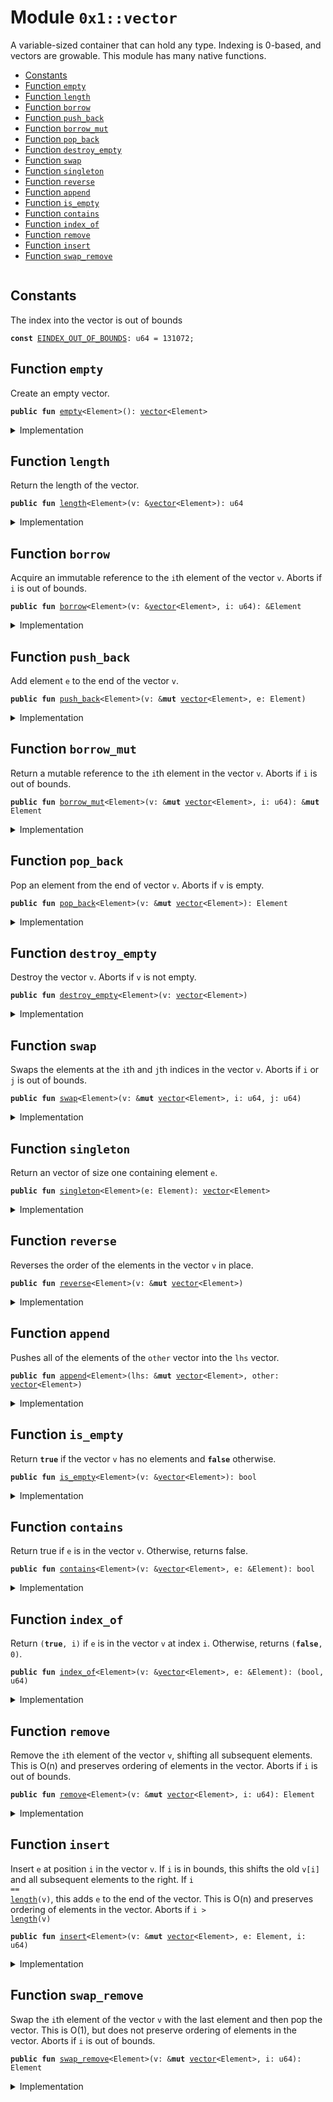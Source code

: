 
<a name="0x1_vector"></a>

# Module `0x1::vector`

A variable-sized container that can hold any type. Indexing is 0-based, and
vectors are growable. This module has many native functions.


-  [Constants](#@Constants_0)
-  [Function `empty`](#0x1_vector_empty)
-  [Function `length`](#0x1_vector_length)
-  [Function `borrow`](#0x1_vector_borrow)
-  [Function `push_back`](#0x1_vector_push_back)
-  [Function `borrow_mut`](#0x1_vector_borrow_mut)
-  [Function `pop_back`](#0x1_vector_pop_back)
-  [Function `destroy_empty`](#0x1_vector_destroy_empty)
-  [Function `swap`](#0x1_vector_swap)
-  [Function `singleton`](#0x1_vector_singleton)
-  [Function `reverse`](#0x1_vector_reverse)
-  [Function `append`](#0x1_vector_append)
-  [Function `is_empty`](#0x1_vector_is_empty)
-  [Function `contains`](#0x1_vector_contains)
-  [Function `index_of`](#0x1_vector_index_of)
-  [Function `remove`](#0x1_vector_remove)
-  [Function `insert`](#0x1_vector_insert)
-  [Function `swap_remove`](#0x1_vector_swap_remove)


<pre><code></code></pre>



<a name="@Constants_0"></a>

## Constants


<a name="0x1_vector_EINDEX_OUT_OF_BOUNDS"></a>

The index into the vector is out of bounds


<pre><code><b>const</b> <a href="../../dependencies/move-stdlib/vector.md#0x1_vector_EINDEX_OUT_OF_BOUNDS">EINDEX_OUT_OF_BOUNDS</a>: u64 = 131072;
</code></pre>



<a name="0x1_vector_empty"></a>

## Function `empty`

Create an empty vector.


<pre><code><b>public</b> <b>fun</b> <a href="../../dependencies/move-stdlib/vector.md#0x1_vector_empty">empty</a>&lt;Element&gt;(): <a href="../../dependencies/move-stdlib/vector.md#0x1_vector">vector</a>&lt;Element&gt;
</code></pre>



<details>
<summary>Implementation</summary>


<pre><code><b>native</b> <b>public</b> <b>fun</b> <a href="../../dependencies/move-stdlib/vector.md#0x1_vector_empty">empty</a>&lt;Element&gt;(): <a href="../../dependencies/move-stdlib/vector.md#0x1_vector">vector</a>&lt;Element&gt;;
</code></pre>



</details>

<a name="0x1_vector_length"></a>

## Function `length`

Return the length of the vector.


<pre><code><b>public</b> <b>fun</b> <a href="../../dependencies/move-stdlib/vector.md#0x1_vector_length">length</a>&lt;Element&gt;(v: &<a href="../../dependencies/move-stdlib/vector.md#0x1_vector">vector</a>&lt;Element&gt;): u64
</code></pre>



<details>
<summary>Implementation</summary>


<pre><code><b>native</b> <b>public</b> <b>fun</b> <a href="../../dependencies/move-stdlib/vector.md#0x1_vector_length">length</a>&lt;Element&gt;(v: &<a href="../../dependencies/move-stdlib/vector.md#0x1_vector">vector</a>&lt;Element&gt;): u64;
</code></pre>



</details>

<a name="0x1_vector_borrow"></a>

## Function `borrow`

Acquire an immutable reference to the <code>i</code>th element of the vector <code>v</code>.
Aborts if <code>i</code> is out of bounds.


<pre><code><b>public</b> <b>fun</b> <a href="../../borrow.md#0x2_borrow">borrow</a>&lt;Element&gt;(v: &<a href="../../dependencies/move-stdlib/vector.md#0x1_vector">vector</a>&lt;Element&gt;, i: u64): &Element
</code></pre>



<details>
<summary>Implementation</summary>


<pre><code><b>native</b> <b>public</b> <b>fun</b> <a href="../../borrow.md#0x2_borrow">borrow</a>&lt;Element&gt;(v: &<a href="../../dependencies/move-stdlib/vector.md#0x1_vector">vector</a>&lt;Element&gt;, i: u64): &Element;
</code></pre>



</details>

<a name="0x1_vector_push_back"></a>

## Function `push_back`

Add element <code>e</code> to the end of the vector <code>v</code>.


<pre><code><b>public</b> <b>fun</b> <a href="../../dependencies/move-stdlib/vector.md#0x1_vector_push_back">push_back</a>&lt;Element&gt;(v: &<b>mut</b> <a href="../../dependencies/move-stdlib/vector.md#0x1_vector">vector</a>&lt;Element&gt;, e: Element)
</code></pre>



<details>
<summary>Implementation</summary>


<pre><code><b>native</b> <b>public</b> <b>fun</b> <a href="../../dependencies/move-stdlib/vector.md#0x1_vector_push_back">push_back</a>&lt;Element&gt;(v: &<b>mut</b> <a href="../../dependencies/move-stdlib/vector.md#0x1_vector">vector</a>&lt;Element&gt;, e: Element);
</code></pre>



</details>

<a name="0x1_vector_borrow_mut"></a>

## Function `borrow_mut`

Return a mutable reference to the <code>i</code>th element in the vector <code>v</code>.
Aborts if <code>i</code> is out of bounds.


<pre><code><b>public</b> <b>fun</b> <a href="../../dependencies/move-stdlib/vector.md#0x1_vector_borrow_mut">borrow_mut</a>&lt;Element&gt;(v: &<b>mut</b> <a href="../../dependencies/move-stdlib/vector.md#0x1_vector">vector</a>&lt;Element&gt;, i: u64): &<b>mut</b> Element
</code></pre>



<details>
<summary>Implementation</summary>


<pre><code><b>native</b> <b>public</b> <b>fun</b> <a href="../../dependencies/move-stdlib/vector.md#0x1_vector_borrow_mut">borrow_mut</a>&lt;Element&gt;(v: &<b>mut</b> <a href="../../dependencies/move-stdlib/vector.md#0x1_vector">vector</a>&lt;Element&gt;, i: u64): &<b>mut</b> Element;
</code></pre>



</details>

<a name="0x1_vector_pop_back"></a>

## Function `pop_back`

Pop an element from the end of vector <code>v</code>.
Aborts if <code>v</code> is empty.


<pre><code><b>public</b> <b>fun</b> <a href="../../dependencies/move-stdlib/vector.md#0x1_vector_pop_back">pop_back</a>&lt;Element&gt;(v: &<b>mut</b> <a href="../../dependencies/move-stdlib/vector.md#0x1_vector">vector</a>&lt;Element&gt;): Element
</code></pre>



<details>
<summary>Implementation</summary>


<pre><code><b>native</b> <b>public</b> <b>fun</b> <a href="../../dependencies/move-stdlib/vector.md#0x1_vector_pop_back">pop_back</a>&lt;Element&gt;(v: &<b>mut</b> <a href="../../dependencies/move-stdlib/vector.md#0x1_vector">vector</a>&lt;Element&gt;): Element;
</code></pre>



</details>

<a name="0x1_vector_destroy_empty"></a>

## Function `destroy_empty`

Destroy the vector <code>v</code>.
Aborts if <code>v</code> is not empty.


<pre><code><b>public</b> <b>fun</b> <a href="../../dependencies/move-stdlib/vector.md#0x1_vector_destroy_empty">destroy_empty</a>&lt;Element&gt;(v: <a href="../../dependencies/move-stdlib/vector.md#0x1_vector">vector</a>&lt;Element&gt;)
</code></pre>



<details>
<summary>Implementation</summary>


<pre><code><b>native</b> <b>public</b> <b>fun</b> <a href="../../dependencies/move-stdlib/vector.md#0x1_vector_destroy_empty">destroy_empty</a>&lt;Element&gt;(v: <a href="../../dependencies/move-stdlib/vector.md#0x1_vector">vector</a>&lt;Element&gt;);
</code></pre>



</details>

<a name="0x1_vector_swap"></a>

## Function `swap`

Swaps the elements at the <code>i</code>th and <code>j</code>th indices in the vector <code>v</code>.
Aborts if <code>i</code> or <code>j</code> is out of bounds.


<pre><code><b>public</b> <b>fun</b> <a href="../../dependencies/move-stdlib/vector.md#0x1_vector_swap">swap</a>&lt;Element&gt;(v: &<b>mut</b> <a href="../../dependencies/move-stdlib/vector.md#0x1_vector">vector</a>&lt;Element&gt;, i: u64, j: u64)
</code></pre>



<details>
<summary>Implementation</summary>


<pre><code><b>native</b> <b>public</b> <b>fun</b> <a href="../../dependencies/move-stdlib/vector.md#0x1_vector_swap">swap</a>&lt;Element&gt;(v: &<b>mut</b> <a href="../../dependencies/move-stdlib/vector.md#0x1_vector">vector</a>&lt;Element&gt;, i: u64, j: u64);
</code></pre>



</details>

<a name="0x1_vector_singleton"></a>

## Function `singleton`

Return an vector of size one containing element <code>e</code>.


<pre><code><b>public</b> <b>fun</b> <a href="../../dependencies/move-stdlib/vector.md#0x1_vector_singleton">singleton</a>&lt;Element&gt;(e: Element): <a href="../../dependencies/move-stdlib/vector.md#0x1_vector">vector</a>&lt;Element&gt;
</code></pre>



<details>
<summary>Implementation</summary>


<pre><code><b>public</b> <b>fun</b> <a href="../../dependencies/move-stdlib/vector.md#0x1_vector_singleton">singleton</a>&lt;Element&gt;(e: Element): <a href="../../dependencies/move-stdlib/vector.md#0x1_vector">vector</a>&lt;Element&gt; {
    <b>let</b> v = <a href="../../dependencies/move-stdlib/vector.md#0x1_vector_empty">empty</a>();
    <a href="../../dependencies/move-stdlib/vector.md#0x1_vector_push_back">push_back</a>(&<b>mut</b> v, e);
    v
}
</code></pre>



</details>

<a name="0x1_vector_reverse"></a>

## Function `reverse`

Reverses the order of the elements in the vector <code>v</code> in place.


<pre><code><b>public</b> <b>fun</b> <a href="../../dependencies/move-stdlib/vector.md#0x1_vector_reverse">reverse</a>&lt;Element&gt;(v: &<b>mut</b> <a href="../../dependencies/move-stdlib/vector.md#0x1_vector">vector</a>&lt;Element&gt;)
</code></pre>



<details>
<summary>Implementation</summary>


<pre><code><b>public</b> <b>fun</b> <a href="../../dependencies/move-stdlib/vector.md#0x1_vector_reverse">reverse</a>&lt;Element&gt;(v: &<b>mut</b> <a href="../../dependencies/move-stdlib/vector.md#0x1_vector">vector</a>&lt;Element&gt;) {
    <b>let</b> len = <a href="../../dependencies/move-stdlib/vector.md#0x1_vector_length">length</a>(v);
    <b>if</b> (len == 0) <b>return</b> ();

    <b>let</b> front_index = 0;
    <b>let</b> back_index = len -1;
    <b>while</b> (front_index &lt; back_index) {
        <a href="../../dependencies/move-stdlib/vector.md#0x1_vector_swap">swap</a>(v, front_index, back_index);
        front_index = front_index + 1;
        back_index = back_index - 1;
    }
}
</code></pre>



</details>

<a name="0x1_vector_append"></a>

## Function `append`

Pushes all of the elements of the <code>other</code> vector into the <code>lhs</code> vector.


<pre><code><b>public</b> <b>fun</b> <a href="../../dependencies/move-stdlib/vector.md#0x1_vector_append">append</a>&lt;Element&gt;(lhs: &<b>mut</b> <a href="../../dependencies/move-stdlib/vector.md#0x1_vector">vector</a>&lt;Element&gt;, other: <a href="../../dependencies/move-stdlib/vector.md#0x1_vector">vector</a>&lt;Element&gt;)
</code></pre>



<details>
<summary>Implementation</summary>


<pre><code><b>public</b> <b>fun</b> <a href="../../dependencies/move-stdlib/vector.md#0x1_vector_append">append</a>&lt;Element&gt;(lhs: &<b>mut</b> <a href="../../dependencies/move-stdlib/vector.md#0x1_vector">vector</a>&lt;Element&gt;, other: <a href="../../dependencies/move-stdlib/vector.md#0x1_vector">vector</a>&lt;Element&gt;) {
    <a href="../../dependencies/move-stdlib/vector.md#0x1_vector_reverse">reverse</a>(&<b>mut</b> other);
    <b>while</b> (!<a href="../../dependencies/move-stdlib/vector.md#0x1_vector_is_empty">is_empty</a>(&other)) <a href="../../dependencies/move-stdlib/vector.md#0x1_vector_push_back">push_back</a>(lhs, <a href="../../dependencies/move-stdlib/vector.md#0x1_vector_pop_back">pop_back</a>(&<b>mut</b> other));
    <a href="../../dependencies/move-stdlib/vector.md#0x1_vector_destroy_empty">destroy_empty</a>(other);
}
</code></pre>



</details>

<a name="0x1_vector_is_empty"></a>

## Function `is_empty`

Return <code><b>true</b></code> if the vector <code>v</code> has no elements and <code><b>false</b></code> otherwise.


<pre><code><b>public</b> <b>fun</b> <a href="../../dependencies/move-stdlib/vector.md#0x1_vector_is_empty">is_empty</a>&lt;Element&gt;(v: &<a href="../../dependencies/move-stdlib/vector.md#0x1_vector">vector</a>&lt;Element&gt;): bool
</code></pre>



<details>
<summary>Implementation</summary>


<pre><code><b>public</b> <b>fun</b> <a href="../../dependencies/move-stdlib/vector.md#0x1_vector_is_empty">is_empty</a>&lt;Element&gt;(v: &<a href="../../dependencies/move-stdlib/vector.md#0x1_vector">vector</a>&lt;Element&gt;): bool {
    <a href="../../dependencies/move-stdlib/vector.md#0x1_vector_length">length</a>(v) == 0
}
</code></pre>



</details>

<a name="0x1_vector_contains"></a>

## Function `contains`

Return true if <code>e</code> is in the vector <code>v</code>.
Otherwise, returns false.


<pre><code><b>public</b> <b>fun</b> <a href="../../dependencies/move-stdlib/vector.md#0x1_vector_contains">contains</a>&lt;Element&gt;(v: &<a href="../../dependencies/move-stdlib/vector.md#0x1_vector">vector</a>&lt;Element&gt;, e: &Element): bool
</code></pre>



<details>
<summary>Implementation</summary>


<pre><code><b>public</b> <b>fun</b> <a href="../../dependencies/move-stdlib/vector.md#0x1_vector_contains">contains</a>&lt;Element&gt;(v: &<a href="../../dependencies/move-stdlib/vector.md#0x1_vector">vector</a>&lt;Element&gt;, e: &Element): bool {
    <b>let</b> i = 0;
    <b>let</b> len = <a href="../../dependencies/move-stdlib/vector.md#0x1_vector_length">length</a>(v);
    <b>while</b> (i &lt; len) {
        <b>if</b> (<a href="../../borrow.md#0x2_borrow">borrow</a>(v, i) == e) <b>return</b> <b>true</b>;
        i = i + 1;
    };
    <b>false</b>
}
</code></pre>



</details>

<a name="0x1_vector_index_of"></a>

## Function `index_of`

Return <code>(<b>true</b>, i)</code> if <code>e</code> is in the vector <code>v</code> at index <code>i</code>.
Otherwise, returns <code>(<b>false</b>, 0)</code>.


<pre><code><b>public</b> <b>fun</b> <a href="../../dependencies/move-stdlib/vector.md#0x1_vector_index_of">index_of</a>&lt;Element&gt;(v: &<a href="../../dependencies/move-stdlib/vector.md#0x1_vector">vector</a>&lt;Element&gt;, e: &Element): (bool, u64)
</code></pre>



<details>
<summary>Implementation</summary>


<pre><code><b>public</b> <b>fun</b> <a href="../../dependencies/move-stdlib/vector.md#0x1_vector_index_of">index_of</a>&lt;Element&gt;(v: &<a href="../../dependencies/move-stdlib/vector.md#0x1_vector">vector</a>&lt;Element&gt;, e: &Element): (bool, u64) {
    <b>let</b> i = 0;
    <b>let</b> len = <a href="../../dependencies/move-stdlib/vector.md#0x1_vector_length">length</a>(v);
    <b>while</b> (i &lt; len) {
        <b>if</b> (<a href="../../borrow.md#0x2_borrow">borrow</a>(v, i) == e) <b>return</b> (<b>true</b>, i);
        i = i + 1;
    };
    (<b>false</b>, 0)
}
</code></pre>



</details>

<a name="0x1_vector_remove"></a>

## Function `remove`

Remove the <code>i</code>th element of the vector <code>v</code>, shifting all subsequent elements.
This is O(n) and preserves ordering of elements in the vector.
Aborts if <code>i</code> is out of bounds.


<pre><code><b>public</b> <b>fun</b> <a href="../../dependencies/move-stdlib/vector.md#0x1_vector_remove">remove</a>&lt;Element&gt;(v: &<b>mut</b> <a href="../../dependencies/move-stdlib/vector.md#0x1_vector">vector</a>&lt;Element&gt;, i: u64): Element
</code></pre>



<details>
<summary>Implementation</summary>


<pre><code><b>public</b> <b>fun</b> <a href="../../dependencies/move-stdlib/vector.md#0x1_vector_remove">remove</a>&lt;Element&gt;(v: &<b>mut</b> <a href="../../dependencies/move-stdlib/vector.md#0x1_vector">vector</a>&lt;Element&gt;, i: u64): Element {
    <b>let</b> len = <a href="../../dependencies/move-stdlib/vector.md#0x1_vector_length">length</a>(v);
    // i out of bounds; <b>abort</b>
    <b>if</b> (i &gt;= len) <b>abort</b> <a href="../../dependencies/move-stdlib/vector.md#0x1_vector_EINDEX_OUT_OF_BOUNDS">EINDEX_OUT_OF_BOUNDS</a>;

    len = len - 1;
    <b>while</b> (i &lt; len) <a href="../../dependencies/move-stdlib/vector.md#0x1_vector_swap">swap</a>(v, i, { i = i + 1; i });
    <a href="../../dependencies/move-stdlib/vector.md#0x1_vector_pop_back">pop_back</a>(v)
}
</code></pre>



</details>

<a name="0x1_vector_insert"></a>

## Function `insert`

Insert <code>e</code> at position <code>i</code> in the vector <code>v</code>.
If <code>i</code> is in bounds, this shifts the old <code>v[i]</code> and all subsequent elements to the right.
If <code>i == <a href="../../dependencies/move-stdlib/vector.md#0x1_vector_length">length</a>(v)</code>, this adds <code>e</code> to the end of the vector.
This is O(n) and preserves ordering of elements in the vector.
Aborts if <code>i &gt; <a href="../../dependencies/move-stdlib/vector.md#0x1_vector_length">length</a>(v)</code>


<pre><code><b>public</b> <b>fun</b> <a href="../../dependencies/move-stdlib/vector.md#0x1_vector_insert">insert</a>&lt;Element&gt;(v: &<b>mut</b> <a href="../../dependencies/move-stdlib/vector.md#0x1_vector">vector</a>&lt;Element&gt;, e: Element, i: u64)
</code></pre>



<details>
<summary>Implementation</summary>


<pre><code><b>public</b> <b>fun</b> <a href="../../dependencies/move-stdlib/vector.md#0x1_vector_insert">insert</a>&lt;Element&gt;(v: &<b>mut</b> <a href="../../dependencies/move-stdlib/vector.md#0x1_vector">vector</a>&lt;Element&gt;, e: Element, i: u64) {
    <b>let</b> len = <a href="../../dependencies/move-stdlib/vector.md#0x1_vector_length">length</a>(v);
    // i too big <b>abort</b>
    <b>if</b> (i &gt; len) <b>abort</b> <a href="../../dependencies/move-stdlib/vector.md#0x1_vector_EINDEX_OUT_OF_BOUNDS">EINDEX_OUT_OF_BOUNDS</a>;

    <a href="../../dependencies/move-stdlib/vector.md#0x1_vector_push_back">push_back</a>(v, e);
    <b>while</b> (i &lt; len) {
        <a href="../../dependencies/move-stdlib/vector.md#0x1_vector_swap">swap</a>(v, i, len);
        i = i + 1
    }
}
</code></pre>



</details>

<a name="0x1_vector_swap_remove"></a>

## Function `swap_remove`

Swap the <code>i</code>th element of the vector <code>v</code> with the last element and then pop the vector.
This is O(1), but does not preserve ordering of elements in the vector.
Aborts if <code>i</code> is out of bounds.


<pre><code><b>public</b> <b>fun</b> <a href="../../dependencies/move-stdlib/vector.md#0x1_vector_swap_remove">swap_remove</a>&lt;Element&gt;(v: &<b>mut</b> <a href="../../dependencies/move-stdlib/vector.md#0x1_vector">vector</a>&lt;Element&gt;, i: u64): Element
</code></pre>



<details>
<summary>Implementation</summary>


<pre><code><b>public</b> <b>fun</b> <a href="../../dependencies/move-stdlib/vector.md#0x1_vector_swap_remove">swap_remove</a>&lt;Element&gt;(v: &<b>mut</b> <a href="../../dependencies/move-stdlib/vector.md#0x1_vector">vector</a>&lt;Element&gt;, i: u64): Element {
    <b>assert</b>!(!<a href="../../dependencies/move-stdlib/vector.md#0x1_vector_is_empty">is_empty</a>(v), <a href="../../dependencies/move-stdlib/vector.md#0x1_vector_EINDEX_OUT_OF_BOUNDS">EINDEX_OUT_OF_BOUNDS</a>);
    <b>let</b> last_idx = <a href="../../dependencies/move-stdlib/vector.md#0x1_vector_length">length</a>(v) - 1;
    <a href="../../dependencies/move-stdlib/vector.md#0x1_vector_swap">swap</a>(v, i, last_idx);
    <a href="../../dependencies/move-stdlib/vector.md#0x1_vector_pop_back">pop_back</a>(v)
}
</code></pre>



</details>
